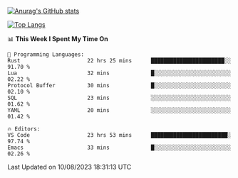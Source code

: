 [![Anurag's GitHub stats](https://github-readme-stats.vercel.app/api?username=wugouzi&count_private=true)](https://github.com/anuraghazra/github-readme-stats)

[![Top Langs](https://github-readme-stats.vercel.app/api/top-langs/?username=wugouzi&layout=compact&count_private=true&hide=html)](https://github.com/anuraghazra/github-readme-stats)

<!--START_SECTION:waka-->
📊 **This Week I Spent My Time On** 

```text
💬 Programming Languages: 
Rust                     22 hrs 25 mins      ███████████████████████░░   91.70 % 
Lua                      32 mins             █░░░░░░░░░░░░░░░░░░░░░░░░   02.22 % 
Protocol Buffer          30 mins             █░░░░░░░░░░░░░░░░░░░░░░░░   02.10 % 
SQL                      23 mins             ░░░░░░░░░░░░░░░░░░░░░░░░░   01.62 % 
YAML                     20 mins             ░░░░░░░░░░░░░░░░░░░░░░░░░   01.42 % 

🔥 Editors: 
VS Code                  23 hrs 53 mins      ████████████████████████░   97.74 % 
Emacs                    33 mins             █░░░░░░░░░░░░░░░░░░░░░░░░   02.26 % 
```


 Last Updated on 10/08/2023 18:31:13 UTC
<!--END_SECTION:waka-->

<!--
**wugouzi/wugouzi** is a ✨ _special_ ✨ repository because its `README.md` (this file) appears on your GitHub profile.

Here are some ideas to get you started:

- 🔭 I’m currently working on ...
- 🌱 I’m currently learning ...
- 👯 I’m looking to collaborate on ...
- 🤔 I’m looking for help with ...
- 💬 Ask me about ...
- 📫 How to reach me: ...
- 😄 Pronouns: ...
- ⚡ Fun fact: ...
-->
